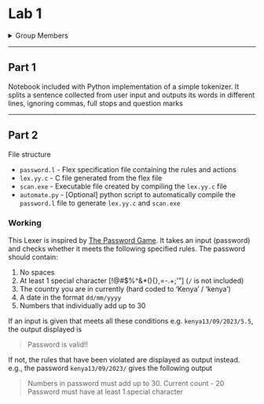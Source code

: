 # Lab 1

<details>
  <summary>Group Members</summary>

- 134338
- 136047
- 129277
- 135114
- 136809
- 134022
- 135012
- 134469
</details>

---

## Part 1

Notebook included with Python implementation of a simple tokenizer. It splits a sentence collected from user input and outputs its words in different lines, ignoring commas, full stops and question marks

---

## Part 2

File structure

- `password.l` - Flex specification file containing the rules and actions
- `lex.yy.c` - C file generated from the flex file
- `scan.exe` - Executable file created by compiling the `lex.yy.c` file
- `automate.py` - [Optional] python script to automatically compile the `password.l` file to generate `lex.yy.c` and `scan.exe`

### Working

This Lexer is inspired by [The Password Game](https://neal.fun/password-game/). It takes an input (password) and checks whether it meets the following specified rules. The password should contain:

1. No spaces
2. At least 1 special character [!@#$%^&*(){},=-.+;'”] (`/` is not included)
3. The country you are in currently (hard coded to ‘Kenya’ / ‘kenya’)
4. A date in the format `dd/mm/yyyy`
5. Numbers that individually add up to 30

If an input is given that meets all these conditions e.g. `kenya13/09/2023/5.5`, the output displayed is

> Password is valid!!

If not, the rules that have been violated are displayed as output instead. e.g., the password `kenya13/09/2023/` gives the following output

> Numbers in password must add up to 30. Current count - 20 <br>
> Password must have at least 1 special character
